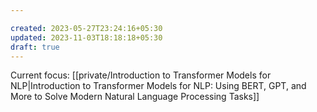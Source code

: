 ```yaml
---

created: 2023-05-27T23:24:16+05:30
updated: 2023-11-03T18:18:18+05:30
draft: true
---
```


Current focus: [[private/Introduction to Transformer Models for NLP|Introduction to Transformer Models for NLP: Using BERT, GPT, and More to Solve Modern Natural Language Processing Tasks]]


